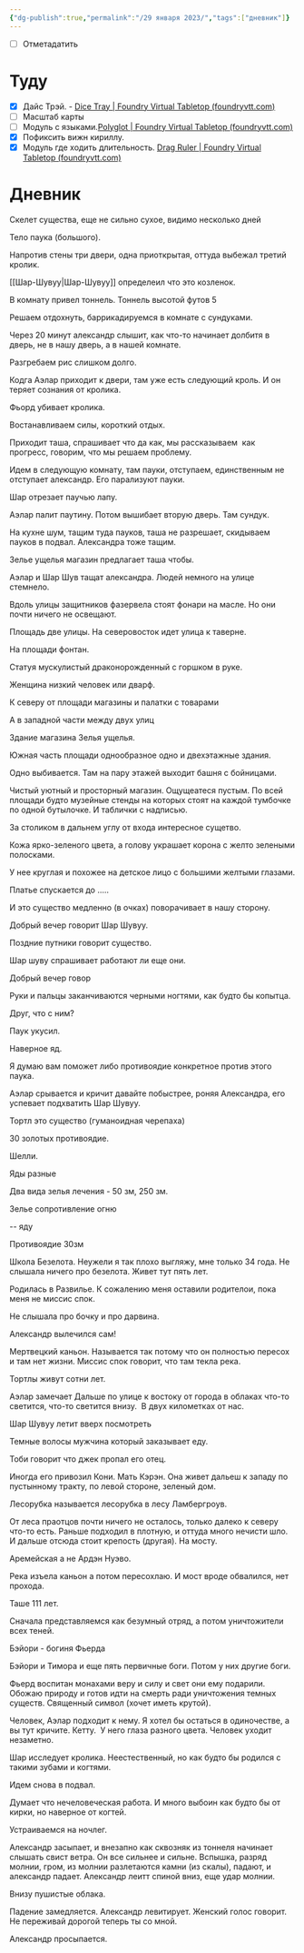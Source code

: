 ```yaml
---
{"dg-publish":true,"permalink":"/29 января 2023/","tags":["дневник"]}
---
```


- [ ] Отметадатить
# Туду

- [x] Дайс Трэй. - [Dice Tray | Foundry Virtual Tabletop (foundryvtt.com)](https://foundryvtt.com/packages/dice-calculator)
- [ ] Масштаб карты
- [ ] Модуль с языками.[Polyglot | Foundry Virtual Tabletop (foundryvtt.com)](https://foundryvtt.com/packages/polyglot/)
- [x] Пофиксить вижн кириллу.
- [x] Модуль где ходить длительность. [Drag Ruler | Foundry Virtual Tabletop (foundryvtt.com)](https://foundryvtt.com/packages/drag-ruler)

# Дневник

Скелет существа, еще не сильно сухое, видимо несколько дней

Тело паука (большого).

Напротив стены три двери, одна приоткрытая, оттуда выбежал третий кролик.

[[Шар-Шувуу\|Шар-Шувуу]] определеил что это козленок.

В комнату привел тоннель. Тоннель высотой футов 5

Решаем отдохнуть, баррикадируемся в комнате с сундуками.

Через 20 минут александр слышит, как что-то начинает долбитя в дверь, не в нашу дверь, а в нашей комнате.

Разгребаем рис слишком долго.

Кодга Аэлар приходит к двери, там уже есть следующий кроль. И он теряет сознания от кролика.

Фьорд убивает кролика.

Востанавливаем силы, короткий отдых.

Приходит таша, спрашивает что да как, мы рассказываем  как прогресс, говорим, что мы решаем проблему.

Идем в следующую комнату, там пауки, отступаем, единственным не отступает александр. Его парализуют пауки.

Шар отрезает паучью лапу.

Аэлар палит паутину. Потом вышибает вторую дверь. Там сундук.

На кухне шум, тащим туда пауков, таша не разрешает, скидываем пауков в подвал. Александра тоже тащим.

Зелье ущелья магазин предлагает таша чтобы.

Аэлар и Шар Шув тащат александра. Людей немного на улице стемнело.

Вдоль улицы защитников фазервела стоят фонари на масле. Но они почти ничего не освещают.

Площадь две улицы. На северовосток идет улица к таверне.

На площади фонтан.

Статуя мускулистый драконорожденный с горшком в руке.

Женщина низкий человек или дварф.

К северу от площади магазины и палатки с товарами

А в западной части между двух улиц

Здание магазина Зелья ущелья.

Южная часть площади однообразное одно и двехэтажные здания.

Одно выбивается. Там на пару этажей выходит башня с бойницами.

Чистый уютный и просторный магазин. Ощущеатеся пустым. По всей площади будто музейные стенды на которых стоят на каждой тумбочке по одной бутылочке. И таблички с надписью.

За столиком в дальнем углу от входа интересное сущетво.

Кожа ярко-зеленого цвета, а голову украшает корона с желто зелеными полосками.

У нее круглая и похожее на детское лицо с большими желтыми глазами.

Платье спускается до .....

И это существо медленно (в очках) поворачивает в нашу сторону.

Добрый вечер говорит Шар Шувуу.

Поздние путники говорит существо.

Шар шуву спрашивает работают ли еще они.

Добрый вечер говор

Руки и пальцы заканчиваются черными ногтями, как будто бы копытца.

Друг, что с ним?

Паук укусил.

Наверное яд.

Я думаю вам поможет либо противоядие конкретное против этого паука.

Аэлар срывается и кричит давайте побыстрее, роняя Александра, его успевает подхватить Шар Шувуу.

Тортл это существо (гуманоидная черепаха)

30 золотых противоядие.

Шелли.

Яды разные

Два вида зелья лечения - 50 зм, 250 зм.

Зелье сопротивление огню

-- яду

Противоядие 30зм

Школа Безелота. Неужели я так плохо выгляжу, мне только 34 года. Не слышала ничего про безелота. Живет тут пять лет.

Родилась в Развилье. К сожалению меня оставили родителои, пока меня не миссис спок.

Не слышала про бочку и про дарвина.

Александр вылечился сам!

Мертвецкий каньон. Называется так потому что он полностью пересох и там нет жизни. Миссис спок говорит, что там текла река.

Тортлы живут сотни лет.

Аэлар замечает Дальше по улице к востоку от города в облаках что-то светится, что-то светится внизу.  В двух километках от нас.

Шар Шувуу летит вверх посмотреть

Темные волосы мужчина который заказывает еду.

Тоби говорит что джек пропал его отец.

Иногда его привозил Кони. Мать Кэрэн. Она живет дальеш к западу по пустынному тракту, по левой стороне, зеленый дом.

Лесорубка называется лесорубка в лесу Ламбергроув.

От леса праотцов почти ничего не осталось, только далеко к северу что-то есть. Раньше подходил в плотную, и оттуда много нечисти шло. И дальше отсюда стоит крепость (другая). На мосту.

Аремейская а не Ардэн Нуэво.

Река изъела каньон а потом пересохлаю. И мост вроде обвалился, нет прохода.

Таше 111 лет.

Сначала представляемся как безумный отряд, а потом уничтожители всех теней.

Бэйори - богиня Фьерда

Бэйори и Тимора и еще пять первичные боги. Потом у них другие боги.

Фьерд воспитан монахами веру и силу и свет они ему подарили. Обожаю природу и готов идти на смерть ради уничтожения темных существ. Священный символ (хочет иметь крутой).

Человек, Аэлар подходит к нему. Я хотел бы остаться в одиночестве, а вы тут кричите. Кетту.  У него глаза разного цвета. Человек уходит незаметно.

Шар исследует кролика. Неестественный, но как будто бы родился с такими зубами и когтями.

Идем снова в подвал.

Думает что нечеловеческая работа. И много выбоин как будто бы от кирки, но наверное от когтей.

Устраиваемся на ночлег.

Александр засыпает, и внезапно как сквозняк из тоннеля начинает слышать свист ветра. Он все сильнее и сильне. Вспышка, разряд молнии, гром, из молнии разлетаются камни (из скалы), падают, и александр падает. Александр леитт спиной вниз, еще удар молнии.

Внизу пушистые облака.

Падение замедляется. Александр левитирует. Женский голос говорит. Не переживай дорогой теперь ты со мной.

Александр просыпается.